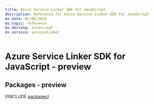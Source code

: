 ```yaml
---
title: Azure Service Linker SDK for JavaScript
description: Reference for Azure Service Linker SDK for JavaScript
ms.date: 02/08/2024
ms.topic: reference
ms.devlang: javascript
ms.service: servicelinker
---
```

# Azure Service Linker SDK for JavaScript - preview
## Packages - preview
[!INCLUDE [packages](service-linker-index.md)]